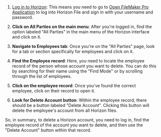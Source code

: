 
1. [Log in to Horizon](Log%20in%20to%20Horizon.md): This means you need to go to [Open FileMaker Pro Application](Open%20FileMaker%20Pro%20Application.md) to log into Horizon File and sign in with your username and password.

2. **Click on All Parties on the main menu**: After you're logged in, find the option labeled "All Parties" in the main menu of the Horizon interface and click on it.
    
3. **Navigate to Employees tab**: Once you're on the "All Parties" page, look for a tab or section specifically for employees and click on it.
    
4. **Find the Employee record**: Here, you need to locate the employee record of the person whose account you want to delete. You can do this by searching for their name using the "Find Mode" or by scrolling through the list of employees.
    
5. **Click on the employee record**: Once you've found the correct employee, click on their record to open it.
    
6. **Look for Delete Account button**: Within the employee record, there should be a button labeled "Delete Account". Clicking this button will delete the employee's account from all Horizon files.
    

So, in summary, to delete a Horizon account, you need to log in, find the employee record of the account you want to delete, and then use the "Delete Account" button within that record.